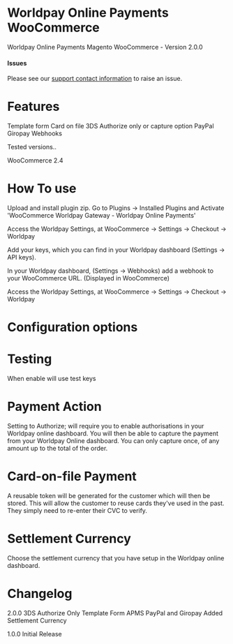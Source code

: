Worldpay Online Payments WooCommerce
==================

Worldpay Online Payments Magento WooCommerce - Version 2.0.0

#### Issues
Please see our [support contact information]( https://developer.worldpay.com/jsonapi/faq/articles/how-can-i-contact-you-for-support) to raise an issue.

Features
================
Template form
Card on file
3DS
Authorize only or capture option
PayPal
Giropay
Webhooks

Tested versions..

WooCommerce 2.4

How To use
================

Upload and install plugin zip.
Go to Plugins -> Installed Plugins and Activate 'WooCommerce Worldpay Gateway - Worldpay Online Payments'

Access the Worldpay Settings, at WooCommerce -> Settings -> Checkout -> Worldpay

Add your keys, which you can find in your Worldpay dashboard (Settings -> API keys).

In your Worldpay dashboard, (Settings -> Webhooks) add a webhook to your WooCommerce URL. (Displayed in WooCommerce)

Access the Worldpay Settings, at WooCommerce -> Settings -> Checkout -> Worldpay

Configuration options
================

Testing
=====
When enable will use test keys

Payment Action
=====
Setting to Authorize; will require you to enable authorisations in your Worldpay online dashboard.
You will then be able to capture the payment from your Worldpay Online dashboard.
You can only capture once, of any amount up to the total of the order.

Card-on-file Payment
=====
A reusable token will be generated for the customer which will then be stored. This will allow the customer to reuse cards they've used in the past. They simply need to re-enter their CVC to verify.

Settlement Currency
=====
Choose the settlement currency that you have setup in the Worldpay online dashboard.


Changelog
================
2.0.0
3DS
Authorize Only
Template Form
APMS PayPal and Giropay Added
Settlement Currency

1.0.0
Initial Release
